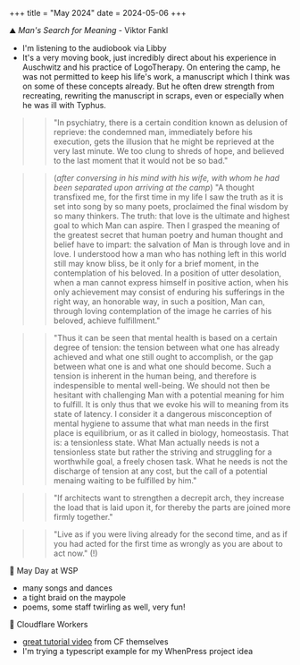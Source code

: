 +++
title = "May 2024"
date = 2024-05-06
+++

:mountain: _Man's Search for Meaning_ - Viktor Fankl
- I'm listening to the audiobook via Libby
- It's a very moving book, just incredibly direct about his experience in Auschwitz
and his practice of LogoTherapy.
On entering the camp, he was not permitted to keep his life's work, a manuscript which I think was on some of these concepts already.
But he often drew strength from recreating, rewriting the manuscript in scraps, even or especially when he was ill with Typhus.

>> "In psychiatry, there is a certain condition known as delusion of reprieve:
the condemned man, immediately before his execution,
gets the illusion that he might be reprieved at the very last minute.
We too clung to shreds of hope, and believed to the last moment that it would not be so bad."

>> (_after conversing in his mind with his wife, with whom he had been separated upon arriving at the camp_)
"A thought transfixed me, for the first time in my life I saw the truth as it is set into song by so many poets,
proclaimed the final wisdom by so many thinkers.
The truth: that love is the ultimate and highest goal to which Man can aspire.
Then I grasped the meaning of the greatest secret that human poetry and human thought and belief have to impart:
the salvation of Man is through love and in love.
I understood how a man who has nothing left in this world still may know bliss, be it only for a brief moment,
in the contemplation of his beloved.
In a position of utter desolation, when a man cannot express himself in positive action,
when his only achievement may consist of enduring his sufferings in the right way, an honorable way,
in such a position, Man can, through loving contemplation of the image he carries of his beloved, achieve fulfillment."

>> "Thus it can be seen that mental health is based on a certain degree of tension:
the tension between what one has already achieved and what one still ought to accomplish,
or the gap between what one is and what one should become.
Such a tension is inherent in the human being, and therefore is indespensible to mental well-being.
We should not then be hesitant with challenging Man with a potential meaning for him to fulfill.
It is only thus that we evoke his will to meaning from its state of latency.
I consider it a dangerous misconception of mental hygiene to assume that what man needs in the first place is equilibrium,
or as it called in biology, homeostasis.
That is: a tensionless state.
What Man actually needs is not a tensionless state but rather the striving and struggling for a worthwhile goal,
a freely chosen task.
What he needs is not the discharge of tension at any cost,
but the call of a potential menaing waiting to be fulfilled by him."

>> "If architects want to strengthen a decrepit arch,
they increase the load that is laid upon it,
for thereby the parts are joined more firmly together."

>> "Live as if you were living already for the second time,
and as if you had acted for the first time as wrongly as you are about to act now." (!)

:cherry_blossom: May Day at WSP
- many songs and dances
- a tight braid on the maypole
- poems, some staff twirling as well, very fun!

:construction_worker: Cloudflare Workers
- [great tutorial video](https://www.youtube.com/watch?v=H7Qe96fqg1M) from CF themselves
- I'm trying a typescript example for my WhenPress project idea

